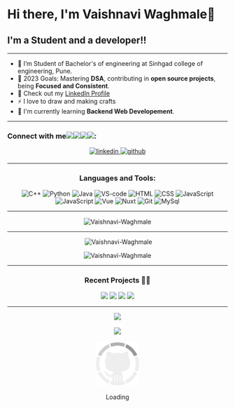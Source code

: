 # Hi there, I'm **Vaishnavi Waghmale**👋 

## I'm a Student and a developer!!

---

- 🌱 I’m Student of Bachelor's of engineering at Sinhgad college of engineering, Pune.
- 🥅 2023 Goals: Mastering **DSA**, contributing in **open source projects**, being **Focused and Consistent**.
- 🔭 Check out my <a target="_blank" href="https://www.linkedin.com/in/vaishnavi-waghmale-019005222">LinkedIn Profile</a>
- ⚡ I love to draw and making crafts
- 🌱 I'm currently learning **Backend Web Developement**.

---

### Connect with me<img src="https://emoji.slack-edge.com/T0172CCPGUW/party-blob/d7253707fa13e9ee.gif" width="30"/><img src="https://emoji.slack-edge.com/T0172CCPGUW/party-blob/d7253707fa13e9ee.gif" width="30"/><img src="https://emoji.slack-edge.com/T0172CCPGUW/party-blob/d7253707fa13e9ee.gif" width="30"/><img src="https://emoji.slack-edge.com/T0172CCPGUW/party-blob/d7253707fa13e9ee.gif" width="30"/>:

<div align="center">
 <a href="https://www.linkedin.com/in/vaishnavi-waghmale-019005222" target="_blank">
<img src=https://img.shields.io/badge/linkedin-%231E77B5.svg?&style=for-the-badge&logo=linkedin&logoColor=white alt=linkedin style="margin-bottom: 5px;" />
</a>
<a href="https://github.com/Vaishnavi-Waghmale" target="_blank">
<img src=https://img.shields.io/badge/github-%2324292e.svg?&style=for-the-badge&logo=github&logoColor=white alt=github style="margin-bottom: 5px;" />
</a>

---

### Languages and Tools:

<img alt="C++" src="https://img.icons8.com/color/48/000000/c-plus-plus-logo.png"/>
<img alt="Python" src="https://img.icons8.com/color/48/000000/python--v1.png"/>
<img alt="Java" src="https://img.icons8.com/color/48/000000/java-coffee-cup-logo--v1.png"/>
<img alt="VS-code" src="https://img.icons8.com/color/48/000000/visual-studio-code-2019.png"/>
<img alt="HTML" src="https://img.icons8.com/color/48/000000/html-5--v1.png"/>
<img alt="CSS" src="https://img.icons8.com/color/48/000000/css3.png"/>
<img alt="JavaScript" src="https://img.icons8.com/color/48/000000/javascript--v1.png"/>
 <img alt="JavaScript" src="https://img.icons8.com/color/48/000000/react.png"/>
<img alt="Vue"  src="https://img.icons8.com/color/48/000000/vue-js.png"/>
 <img alt="Nuxt"  src="https://img.icons8.com/color/48/000000/nuxt-jc.png"/>
<img alt="Git" src="https://img.icons8.com/color/48/000000/git.png"/>
 <img alt="MySql"  src="https://img.icons8.com/color/48/000000/mysql-logo.png"/>



---

<p><img align="center" src="https://github-readme-stats.vercel.app/api/top-langs?username=Vaishnavi-Waghmale&show_icons=true&locale=en&layout=compact" alt="Vaishnavi-Waghmale" /></p>

---

<p display="flex" justify-content="space-between" >&nbsp;<img src="https://github-readme-stats.vercel.app/api?username=Vaishnavi-Waghmale&show_icons=true&locale=en" alt="Vaishnavi-Waghmale" />

<img  src="https://github-readme-streak-stats.herokuapp.com/?user=Vaishnavi-Waghmale&" alt="Vaishnavi-Waghmale " /></p>

---

### Recent Projects 👨‍💻


<div align="center">
<img src="https://github-readme-stats.vercel.app/api/pin/?username=Vaishnavi-Waghmale&repo=Image-editor&show_icons=true&theme=solarized-light"> 
<img src="https://github-readme-stats.vercel.app/api/pin/?username=Vaishnavi-Waghmale&repo=Recipes-App&show_icons=true&theme=solarized-light"> 
<img src="https://github-readme-stats.vercel.app/api/pin/?username=Vaishnavi-Waghmale&repo=Jokes-Website&show_icons=true&theme=solarized-light"> 
<img src="https://github-readme-stats.vercel.app/api/pin/?username=Vaishnavi-Waghmale&repo=Weather-Forecasting-App&show_icons=true&theme=solarized-light">
</div>
 
---

<div align="center">
<img src="https://img.shields.io/github/followers/Vaishnavi-Waghmale.svg?style=social&label=Follow"></img>

<img src="https://gpvc.arturio.dev/Vaishnavi-Waghmale"></img>
</div>
 
 <div align=center>
        <img src="https://raw.githubusercontent.com/AhmedFathyDev/AhmedFathyDev/main/GitHub.gif" alt="GitHub Octocat Logo" height="100">
        <p>Loading</p>
    </div>






